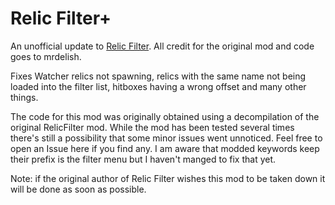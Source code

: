 # Relic Filter+
An unofficial update to [Relic Filter](https://steamcommunity.com/sharedfiles/filedetails/?id=1632445960).
All credit for the original mod and code goes to mrdelish.

Fixes Watcher relics not spawning, relics with the same name not being loaded into the filter list, hitboxes having a wrong offset and many other things.

The code for this mod was originally obtained using a decompilation of the original RelicFilter mod. While the mod has been tested several times there's still a possibility that some minor issues went unnoticed. Feel free to open an Issue here if you find any. I am aware that modded keywords keep their prefix is the filter menu but I haven't manged to fix that yet.

Note: if the original author of Relic Filter wishes this mod to be taken down it will be done as soon as possible.
